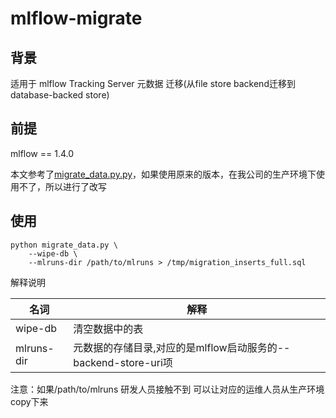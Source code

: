 # mlflow-migrate

## 背景

适用于 mlflow Tracking Server 元数据 迁移(从file store backend迁移到 database-backed store)
## 前提
 mlflow == 1.4.0 

本文参考了[migrate_data.py.py](https://gist.github.com/weldpua2008/7f0c4644d247bd0fc7ba9a83c2d337d5)，如果使用原来的版本，在我公司的生产环境下使用不了，所以进行了改写 
## 使用
  

```
python migrate_data.py \
    --wipe-db \
    --mlruns-dir /path/to/mlruns > /tmp/migration_inserts_full.sql
```
解释说明

名词|解释
---|---
wipe-db|清空数据中的表
mlruns-dir |元数据的存储目录,对应的是mlflow启动服务的--backend-store-uri项

注意：如果/path/to/mlruns 研发人员接触不到 可以让对应的运维人员从生产环境copy下来
